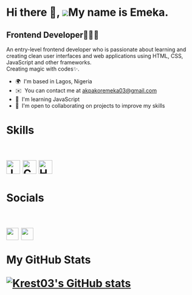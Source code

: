 
Hi there 👋, ![](https://user-images.githubusercontent.com/18350557/176309783-0785949b-9127-417c-8b55-ab5a4333674e.gif)My name is Emeka.
================================================================================================================================

Frontend Developer👨‍💻🚀
------------------------------

An entry-level frontend developer who is passionate about learning and creating clean user interfaces and web applications using HTML, CSS, JavaScript and other frameworks. <br> Creating magic with codes✨.

*   🌍  I'm based in Lagos, Nigeria
*   ✉️  You can contact me at [akpakoremeka03@gmail.com](mailto:akpakoremeka03@gmail.com)
*   🧠  I'm learning JavaScript
*   🤝  I'm open to collaborating on projects to improve my skills
<h1> Skills 
<br>
<br>
<p align="left">
<a href="https://developer.mozilla.org/en-US/docs/Web/JavaScript" target="_blank" rel="noreferrer"><img src="https://raw.githubusercontent.com/danielcranney/readme-generator/main/public/icons/skills/javascript-colored.svg" width="36" height="36" alt="JavaScript" /></a>
<a href="https://www.w3.org/TR/CSS/#css" target="_blank" rel="noreferrer"><img src="https://raw.githubusercontent.com/danielcranney/readme-generator/main/public/icons/skills/css3-colored.svg" width="36" height="36" alt="CSS3" /></a>
<a href="https://www.w3.org/TR/HTML/#html" target="_blank" rel="noreferrer"><img src="https://raw.githubusercontent.com/danielcranney/readme-generator/main/public/icons/skills/html5-colored.svg" width="36" height="36" alt="HTML5" /></a>

<h1> Socials
<br>
<br>
<p align="left"> <a href="https://www.github.com/Krest03" target="_blank" rel="noreferrer"><img src="https://raw.githubusercontent.com/danielcranney/readme-generator/main/public/icons/socials/github.svg" width="32" height="32" /></a> <a href="https://www.twitter.com/krest_xx" target="_blank" rel="noreferrer"><img src="https://raw.githubusercontent.com/danielcranney/readme-generator/main/public/icons/socials/twitter.svg" width="32" height="32" /></a></p>

<b>My GitHub Stats</b>

<a href="http://www.github.com/Krest03"><img src="https://github-readme-stats.vercel.app/api?username=Krest03&show_icons=true&hide=stars,&count_private=true&title_color=0891b2&text_color=ffffff&icon_color=0891b2&bg_color=1c1917&hide_border=true&show_icons=true" alt="Krest03's GitHub stats" /></a>




